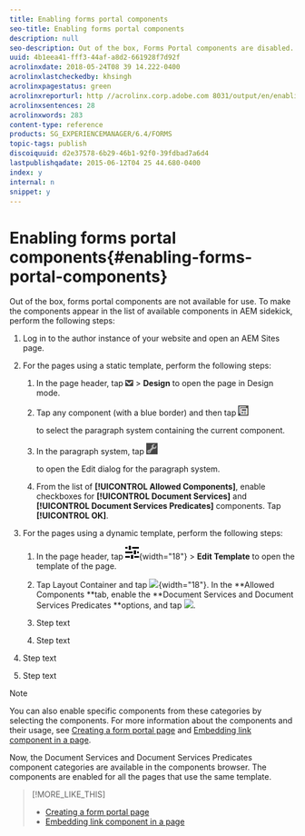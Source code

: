 ```yaml
---
title: Enabling forms portal components
seo-title: Enabling forms portal components
description: null
seo-description: Out of the box, Forms Portal components are disabled. Enable Document Services and Document Services Predicates groups to enable Forms Portal components.
uuid: 4b1eea41-fff3-44af-a8d2-661928f7d92f
acrolinxdate: 2018-05-24T08 39 14.222-0400
acrolinxlastcheckedby: khsingh
acrolinxpagestatus: green
acrolinxreporturl: http //acrolinx.corp.adobe.com 8031/output/en/enabling_forms_portal_components_krs_workflow_e29eb5a2271e4a76_128_report.xml
acrolinxsentences: 28
acrolinxwords: 283
content-type: reference
products: SG_EXPERIENCEMANAGER/6.4/FORMS
topic-tags: publish
discoiquuid: d2e37578-6b29-46b1-92f0-39fdbad7a6d4
lastpublishqadate: 2015-06-12T04 25 44.680-0400
index: y
internal: n
snippet: y
---
```


# Enabling forms portal components{#enabling-forms-portal-components}

Out of the box, forms portal components are not available for use. To make the components appear in the list of available components in AEM sidekick, perform the following steps:

1. Log in to the author instance of your website and open an AEM Sites page.   

1. For the pages using a static template, perform the following steps:

    1. In the page header, tap  ![](assets/canvas-drop-down.png) &gt; **Design** to open the page in Design mode.
    1. Tap any component (with a blue border) and then tap  ![](assets/field-level.png)    
    
       to select the paragraph system containing the current component.
    1. In the paragraph system, tap  ![](assets/settings_icon.png)    
    
       to open the Edit dialog for the paragraph system.
    1. From the list of **[!UICONTROL **Allowed Components**]**, enable checkboxes for **[!UICONTROL **Document Services**]** and **[!UICONTROL **Document Services Predicates**]** components. Tap **[!UICONTROL **OK**]**.

1. For the pages using a dynamic template, perform the following steps:

    1. In the page header, tap  ![](assets/Properties.png){width="18"} &gt; **Edit Template** to open the template of the page.
    1. Tap Layout Container and tap  ![](https://chl-author-preview.corp.adobe.com/content/dam/help/en/aem-forms/icons/FeedManagement.png){width="18"}. In the **Allowed Components **tab, enable the **Document Services and Document Services Predicates **options, and tap  ![](https://helpx.adobe.com/content/dam/help/en/aem-forms/icons/AEM_6_3_Forms_save.PNG).   

    1. Step text
    1. Step text

1. Step text
1. Step text

>[!NOTE]
>
>You can also enable specific components from these categories by selecting the components. For more information about the components and their usage, see [Creating a form portal page](../../forms/using/creating-form-portal-page.md) and [Embedding link component in a page](../../forms/using/embedding-link-component-page.md).

Now, the Document Services and Document Services Predicates component categories are available in the components browser. The components are enabled for all the pages that use the same template.

>[!MORE_LIKE_THIS]
>
>* [Creating a form portal page](../../forms/using/creating-form-portal-page.md)
>* [Embedding link component in a page](../../forms/using/embedding-link-component-page.md)
